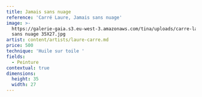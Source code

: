 ```yaml
---
title: Jamais sans nuage
reference: 'Carré Laure, Jamais sans nuage'
image: >-
  https://galerie-gaia.s3.eu-west-3.amazonaws.com/tina/uploads/carre-laure/galerie-gaia-carre-laure-jamais
  sans nuage 35X27.jpg
artist: content/artists/laure-carre.md
price: 500
technique: 'Huile sur toile '
fields:
  - Peinture
contextual: true
dimensions:
  height: 35
  width: 27
---
```


